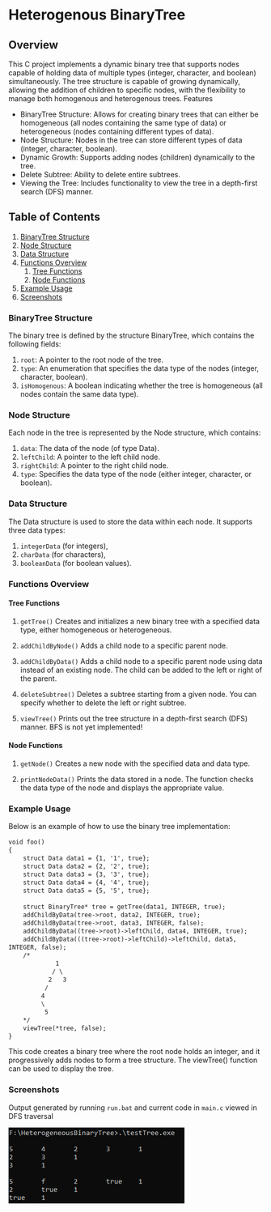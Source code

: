 # Heterogenous BinaryTree

## Overview

This C project implements a dynamic binary tree that supports nodes capable of holding data of multiple types (integer, character, and boolean) simultaneously. The tree structure is capable of growing dynamically, allowing the addition of children to specific nodes, with the flexibility to manage both homogenous and heterogenous trees.
Features

- BinaryTree Structure: Allows for creating binary trees that can either be homogeneous (all nodes containing the same type of data) or heterogeneous (nodes containing different types of data).
- Node Structure: Nodes in the tree can store different types of data (integer, character, boolean).
- Dynamic Growth: Supports adding nodes (children) dynamically to the tree.
- Delete Subtree: Ability to delete entire subtrees.
- Viewing the Tree: Includes functionality to view the tree in a depth-first search (DFS) manner.

## Table of Contents

1. [BinaryTree Structure](#binarytree-structure)
2. [Node Structure](#node-structure)
3. [Data Structure](#data-structure)
4. [Functions Overview](#functions-overview)
    1. [Tree Functions](#tree-functions)
    2. [Node Functions](#node-functions)
5. [Example Usage](#example-usage)
6. [Screenshots](#screenshots)

### BinaryTree Structure

The binary tree is defined by the structure BinaryTree, which contains the following fields:

1. `root`: A pointer to the root node of the tree.
2. `type`: An enumeration that specifies the data type of the nodes (integer, character, boolean).
3. `isHomogenous`: A boolean indicating whether the tree is homogeneous (all nodes contain the same data type).

### Node Structure

Each node in the tree is represented by the Node structure, which contains:

1. `data`: The data of the node (of type Data).
2. `leftChild`: A pointer to the left child node.
3. `rightChild`: A pointer to the right child node.
4. `type`: Specifies the data type of the node (either integer, character, or boolean).

### Data Structure

The Data structure is used to store the data within each node. It supports three data types:
1. `integerData` (for integers),
2. `charData` (for characters),
3. `booleanData` (for boolean values).

### Functions Overview
#### Tree Functions

1. `getTree()`
Creates and initializes a new binary tree with a specified data type, either homogeneous or heterogeneous.

2. `addChildByNode()`
Adds a child node to a specific parent node.

3. `addChildByData()`
Adds a child node to a specific parent node using data instead of an existing node. The child can be added to the left or right of the parent.

4. `deleteSubtree()`
Deletes a subtree starting from a given node. You can specify whether to delete the left or right subtree.

5. `viewTree()`
Prints out the tree structure in a depth-first search (DFS) manner. BFS is not yet implemented!

#### Node Functions

1. `getNode()`
Creates a new node with the specified data and data type.

2. `printNodeData()`
Prints the data stored in a node. The function checks the data type of the node and displays the appropriate value.

### Example Usage

Below is an example of how to use the binary tree implementation:
```
void foo()
{
    struct Data data1 = {1, '1', true};
    struct Data data2 = {2, '2', true};
    struct Data data3 = {3, '3', true};
    struct Data data4 = {4, '4', true};
    struct Data data5 = {5, '5', true};

    struct BinaryTree* tree = getTree(data1, INTEGER, true);
    addChildByData(tree->root, data2, INTEGER, true);
    addChildByData(tree->root, data3, INTEGER, false);
    addChildByData((tree->root)->leftChild, data4, INTEGER, true);
    addChildByData(((tree->root)->leftChild)->leftChild, data5, INTEGER, false);
    /*
             1
            / \
           2   3
          / 
         4
         \
          5
    */
    viewTree(*tree, false);
}
```

This code creates a binary tree where the root node holds an integer, and it progressively adds nodes to form a tree structure. The viewTree() function can be used to display the tree.

### Screenshots
Output generated by running `run.bat` and current code in `main.c` viewed in DFS traversal

![Sample Output in DFS](images/sample-output.png)